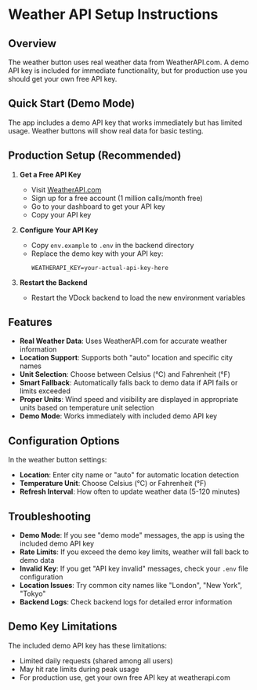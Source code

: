 # Weather API Setup Instructions

## Overview
The weather button uses real weather data from WeatherAPI.com. A demo API key is included for immediate functionality, but for production use you should get your own free API key.

## Quick Start (Demo Mode)
The app includes a demo API key that works immediately but has limited usage. Weather buttons will show real data for basic testing.

## Production Setup (Recommended)

1. **Get a Free API Key**
   - Visit [WeatherAPI.com](https://www.weatherapi.com/)
   - Sign up for a free account (1 million calls/month free)
   - Go to your dashboard to get your API key
   - Copy your API key

2. **Configure Your API Key**
   - Copy `env.example` to `.env` in the backend directory
   - Replace the demo key with your API key:
     ```
     WEATHERAPI_KEY=your-actual-api-key-here
     ```

3. **Restart the Backend**
   - Restart the VDock backend to load the new environment variables

## Features

- **Real Weather Data**: Uses WeatherAPI.com for accurate weather information
- **Location Support**: Supports both "auto" location and specific city names
- **Unit Selection**: Choose between Celsius (°C) and Fahrenheit (°F)
- **Smart Fallback**: Automatically falls back to demo data if API fails or limits exceeded
- **Proper Units**: Wind speed and visibility are displayed in appropriate units based on temperature unit selection
- **Demo Mode**: Works immediately with included demo API key

## Configuration Options

In the weather button settings:
- **Location**: Enter city name or "auto" for automatic location detection
- **Temperature Unit**: Choose Celsius (°C) or Fahrenheit (°F)
- **Refresh Interval**: How often to update weather data (5-120 minutes)

## Troubleshooting

- **Demo Mode**: If you see "demo mode" messages, the app is using the included demo API key
- **Rate Limits**: If you exceed the demo key limits, weather will fall back to demo data
- **Invalid Key**: If you get "API key invalid" messages, check your `.env` file configuration
- **Location Issues**: Try common city names like "London", "New York", "Tokyo"
- **Backend Logs**: Check backend logs for detailed error information

## Demo Key Limitations

The included demo API key has these limitations:
- Limited daily requests (shared among all users)
- May hit rate limits during peak usage
- For production use, get your own free API key at weatherapi.com
